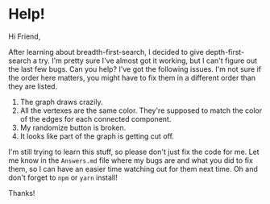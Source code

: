 # Help!

Hi Friend,

After learning about breadth-first-search, I decided to give depth-first-search a try.  I'm pretty sure I've almost got it working, but I can't figure out the last few bugs.  Can you help?  I've got the following issues.  I'm not sure if the order here matters, you might have to fix them in a different order than they are listed.

1.  The graph draws crazily.
2.  All the vertexes are the same color.  They're supposed to match the color of the edges for each connected component.
3.  My randomize button is broken.
4.  It looks like part of the graph is getting cut off.

I'm still trying to learn this stuff, so please don't just fix the code for me. Let me know in the `Answers.md` file where my bugs are and what you did to fix them, so I can have an easier time watching out for them next time. Oh and don't forget to `npm` or `yarn` install!

Thanks!
